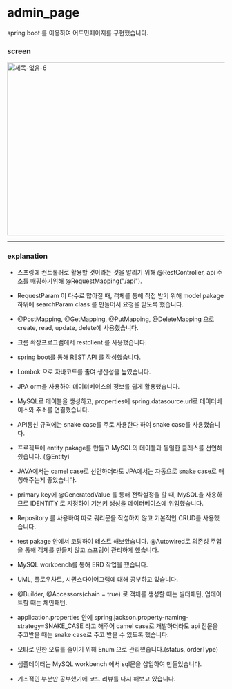 # admin_page
spring boot 를 이용하여 어드민페이지를 구현했습니다.

### screen

<img src="https://user-images.githubusercontent.com/59306143/101287287-b7512200-3832-11eb-810d-44ca980352bc.gif" alt="제목-없음-6" width="600" height="400"/>

---
### explanation

- 스프링에 컨트롤러로 활용할 것이라는 것을 알리기 위해 @RestController,
  api 주소를 매핑하기위해 @RequestMapping("/api").

- RequestParam 이 다수로 많아질 때, 객체를 통해 직접 받기 위해 model pakage 하위에
  searchParam class 를 만들어서 요청을 받도록 했습니다.

- @PostMapping, @GetMapping, @PutMapping, @DeleteMapping 으로 create, read, update, delete에 사용했습니다.

- 크롬 확장프로그램에서 restclient 를 사용했습니다.

- spring boot를 통해 REST API 를 작성했습니다.

- Lombok 으로 자바코드를 줄여 생산성을 높였습니다.

- JPA orm을 사용하여 데이터베이스의 정보를 쉽게 활용했습니다.

- MySQL로 테이블을 생성하고, properties에 spring.datasource.url로 데이터베이스와 주소를 연결했습니다.

- API통신 규격에는 snake case를 주로 사용한다 하여 snake case를 사용했습니다.

- 프로젝트에 entity pakage를 만들고 MySQL의 테이블과 동일한 클래스를 선언해줬습니다.
  (@Entity)

- JAVA에서는 camel case로 선언하더라도 JPA에서는 자동으로 snake case로 매칭해주는게 좋았습니다.

- primary key에 @GeneratedValue 를 통해 전략설정을 할 때, MySQL을 사용하므로 IDENTITY 로
  지정하여 기본키 생성을 데이터베이스에 위임했습니다.

- Repository 를 사용하여 따로 쿼리문을 작성하지 않고 기본적인 CRUD를 사용했습니다.

- test pakage 안에서 코딩하여 테스트 해보았습니다.
  @Autowired로 의존성 주입을 통해 객체를 만들지 않고 스프링이 관리하게 했습니다.

- MySQL workbench를 통해 ERD 작업을 했습니다.

- UML, 플로우차트, 시퀀스다이어그램에 대해 공부하고 있습니다.

- @Builder, @Accessors(chain = true) 로 객체를 생성할 때는 빌더패턴, 업데이트할 때는 체인패턴.

- application.properties 안에 spring.jackson.property-naming-strategy=SNAKE_CASE 라고 해주어 camel case로 개발하더라도 api 전문을 주고받을 때는 snake case로 주고 받을 수 있도록 했습니다.

- 오타로 인한 오류를 줄이기 위해 Enum 으로 관리했습니다.(status, orderType)

- 샘플데이터는 MySQL workbench 에서 sql문을 삽입하여 만들었습니다.

- 기초적인 부분만 공부했기에 코드 리뷰를 다시 해보고 있습니다.
